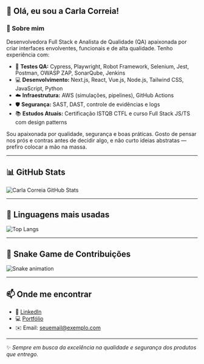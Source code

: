 ## 👋 Olá, eu sou a Carla Correia!

### 💼 Sobre mim
Desenvolvedora Full Stack e Analista de Qualidade (QA) apaixonada por criar interfaces envolventes, funcionais e de alta qualidade. Tenho experiência com:

- 🧪 **Testes QA:** Cypress, Playwright, Robot Framework, Selenium, Jest, Postman, OWASP ZAP, SonarQube, Jenkins
- 💻 **Desenvolvimento:** Next.js, React, Vue.js, Node.js, Tailwind CSS, JavaScript, Python
- ☁️ **Infraestrutura:** AWS (simulações, pipelines), GitHub Actions
- 🛡️ **Segurança:** SAST, DAST, controle de evidências e logs
- 📚 **Estudos Atuais:** Certificação ISTQB CTFL e curso Full Stack JS/TS com design patterns

Sou apaixonada por qualidade, segurança e boas práticas. Gosto de pensar nos prós e contras antes de decidir algo, e não curto ideias abstratas — prefiro colocar a mão na massa.

---

## 📊 GitHub Stats

![Carla Correia GitHub Stats](https://github-readme-stats.vercel.app/api?username=Carlacorreia9&show_icons=true&theme=radical&rank_icon=github&include_all_commits=true&count_private=true&custom_title=Carla%20Correia%27s%20GitHub%20Stats)

---

## 📌 Linguagens mais usadas

![Top Langs](https://github-readme-stats.vercel.app/api/top-langs/?username=Carlacorreia9&layout=compact&theme=radical)

---

## 🐍 Snake Game de Contribuições

![Snake animation](https://github.com/Carlacorreia9/Carlacorreia9/blob/output/github-contribution-grid-snake.svg)

---

## 📫 Onde me encontrar

- 💼 [LinkedIn](www.linkedin.com/in/carla-souza-0295b2236)
- 💻 [Portfólio](https://seuportfolio.dev)
- ✉️ Email: seuemail@exemplo.com

---

✨ _Sempre em busca da excelência na qualidade e segurança dos produtos que entrego._

